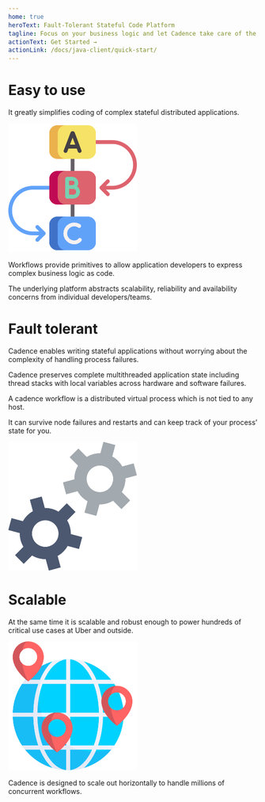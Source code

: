```yaml
---
home: true
heroText: Fault-Tolerant Stateful Code Platform
tagline: Focus on your business logic and let Cadence take care of the complexity of distributed systems
actionText: Get Started →
actionLink: /docs/java-client/quick-start/
---
```


<div class="section">
  <div class="content">
    <h1>Easy to use</h1>
    <p class="tagline">It greatly simplifies coding of complex stateful distributed applications.</p>
    <div class="grid">
      <div class="grid-col-6 text-align-center">
        <img src="img/workflow-abc.svg" width="260px" />
      </div>
      <div class="grid-col-6">
        <p>Workflows provide primitives to allow application developers to express complex business logic as code.</p>
        <p>The underlying platform abstracts scalability, reliability and availability concerns from individual developers/teams.</p>
      </div>
    </div>
  </div>
</div>

<div class="section alt">
  <div class="content">
    <h1>Fault tolerant</h1>
    <p class="tagline">Cadence enables writing stateful applications without worrying about the complexity of handling process failures.</p>
    <div class="grid">
      <div class="grid-col-6">
        <p>Cadence preserves complete multithreaded application state including thread stacks with local variables across hardware and software failures.</p>
        <p>A cadence workflow is a distributed virtual process which is not tied to any host.</p>
        <p>It can survive node failures and restarts and can keep track of your process’ state for you.</p>
      </div>
      <div class="grid-col-6 text-align-center">
        <img src="img/cogs.svg" width="260px" />
      </div>
    </div>
  </div>
</div>

<div class="section">
  <div class="content">
    <h1>Scalable</h1>
    <p class="tagline">At the same time it is scalable and robust enough to power hundreds of critical use cases at Uber and outside.</p>
    <div class="grid">
      <div class="grid-col-6 text-align-center">
        <img src="img/globe.svg" width="260px" />
      </div>
      <div class="grid-col-6">
        <p>Cadence is designed to scale out horizontally to handle millions of concurrent workflows.</p>
        <p></p>
        <p></p>
      </div>
    </div>
  </div>
</div>
